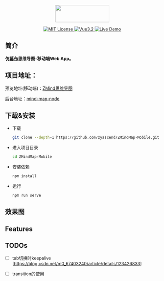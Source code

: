 <div align="center">
<img src="https://cdn.kimjisoo.cn/pic/logo.png" align="center" width="176" height="56"/>
</div>  
<p align="center">
</p>
<p align="center">
  <a href="./LICENSE">
      <img src="https://img.shields.io/github/license/zyascend/ZMindMap" alt="MIT License" />
  </a>
  <a href="https://v3.cn.vuejs.org/">
      <img src="https://img.shields.io/badge/vue.js-3.2-green" alt="Vue3.2">
  </a>
  <a href="https://map.kimjisoo.cn">
      <img src="https://img.shields.io/badge/🚀-open--in--browser-blueviolet" alt="Live Demo">
  </a>
</p>

## 简介
**仿[幕布](https://mubu.com)思维导图-移动端Web App。**  

## 项目地址：

预览地址(移动端)：[ZMind思维导图](https://map.kimjisoo.cn)

后台地址：[mind-map-node](https://github.com/zyascend/mind-map-node)  

## 下载&安装

- 下载

  ```bash
  git clone --depth=1 https://github.com/zyascend/ZMindMap-Mobile.git
  ```

- 进入项目目录
  ```bash
  cd ZMindMap-Mobile
  ```
- 安装依赖

  ```bash
  npm install
  ```

- 运行
  ```bash
  npm run serve
  ```
## 效果图


## Features


## TODOs
- [ ] tab切换时keepalive [https://blog.csdn.net/m0_67403240/article/details/123426833]
- [ ] transition的使用

